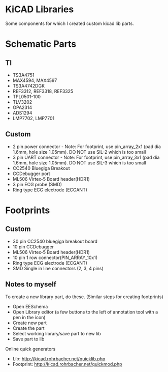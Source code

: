 KiCAD Libraries
===============

Some components for which I created custom kicad lib parts.

Schematic Parts
===============

TI
--

- TS3A4751
- MAX4594, MAX4597
- TS3A4742DGK
- REF3312, REF3318, REF3325
- TPL0501-100
- TLV3202
- OPA2314
- ADS1294
- LMP7702, LMP7701

Custom
------

- 2 pin power connector - Note: For footprint, use pin_array_2x1 (pad dia 1.6mm, hole size 1.05mm). DO NOT use SIL-2 which is too small
- 3 pin UART connector - Note: For footprint, use pin_array_3x1 (pad dia 1.6mm, hole size 1.05mm). DO NOT use SIL-3 which is too small
- CC2540 Bluegiga Breakout
- CCDebugger port
- ML506 Virtex-5 Board header(HDR1)
- 3 pin ECG probe (SMD)
- Ring type ECG electrode (ECGANT)

Footprints
==========

Custom
-------

- 30 pin CC2540 bluegiga breakout board
- 10 pin CCDebugger
- ML506 Virtex-5 Board header(HDR1)
- 10 pin 1 row connector(PIN_ARRAY_10x1)
- Ring type ECG electrode (ECGANT)
- SMD Single in line connectors (2, 3, 4 pins)

Notes to myself
--------------

To create a new library part, do these. (Similar steps for creating footprints)

- Open EESchema
- Open Library editor (a few buttons to the left of annotation tool with a pen in the icon)
- Create new part
- Create the part
- Select working library/save part to new lib
- Save part to lib

Online quick generators

- Lib: http://kicad.rohrbacher.net/quicklib.php
- Footprint: http://kicad.rohrbacher.net/quickmod.php

